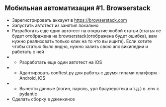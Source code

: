 ## Мобильная автоматизация #1. Browserstack
- Зарегистрировать аккаунт в https://browserstack.com  
- Запустить автотест из занятия локально  
- Разработать еще один автотест на открытие любой статьи (статья не будет отображена на browserstack(отображена будет ошибка), вам нужно реализовать только клик на то что вы ищите). Если хотите чтобы статью было видно, нужно залить свою апк википедии и работать с ней
- * Разработать еще один автотест на iOS  
- * Адаптировать conftest.py для работы с двумя типами платформ - Android, iOS
- * Вынести данные (логин, пароль, урл браузерстека и т.д.) в .env с pydantic
- Сделать сборку в дженкинсе

